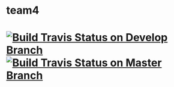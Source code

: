 # team4

<a href='https://travis-ci.org/team4architectcoders/team4/builds'><img src='https://travis-ci.org/SammyJankis/team4.svg?branch=develop' alt='Build Travis Status on Develop Branch' /></a>
<a href='https://travis-ci.org/team4architectcoders/team4/builds'><img src='https://travis-ci.org/SammyJankis/team4.svg?branch=master' alt='Build Travis Status on Master Branch' /></a>
==========
